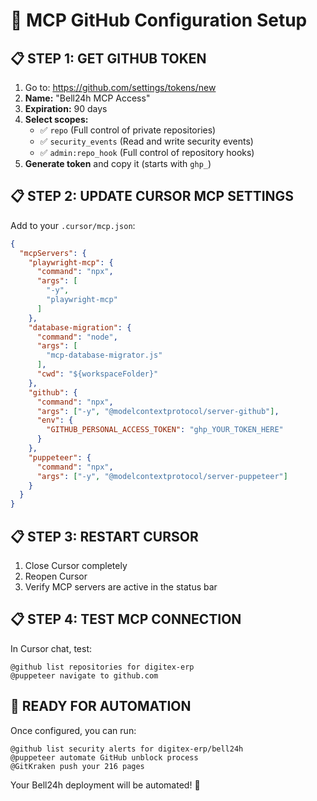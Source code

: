 # 🔧 MCP GitHub Configuration Setup

## 📋 **STEP 1: GET GITHUB TOKEN**

1. Go to: https://github.com/settings/tokens/new
2. **Name:** "Bell24h MCP Access"
3. **Expiration:** 90 days
4. **Select scopes:**
   - ✅ `repo` (Full control of private repositories)
   - ✅ `security_events` (Read and write security events)
   - ✅ `admin:repo_hook` (Full control of repository hooks)
5. **Generate token** and copy it (starts with `ghp_`)

## 📋 **STEP 2: UPDATE CURSOR MCP SETTINGS**

Add to your `.cursor/mcp.json`:

```json
{
  "mcpServers": {
    "playwright-mcp": {
      "command": "npx",
      "args": [
        "-y",
        "playwright-mcp"
      ]
    },
    "database-migration": {
      "command": "node",
      "args": [
        "mcp-database-migrator.js"
      ],
      "cwd": "${workspaceFolder}"
    },
    "github": {
      "command": "npx",
      "args": ["-y", "@modelcontextprotocol/server-github"],
      "env": {
        "GITHUB_PERSONAL_ACCESS_TOKEN": "ghp_YOUR_TOKEN_HERE"
      }
    },
    "puppeteer": {
      "command": "npx",
      "args": ["-y", "@modelcontextprotocol/server-puppeteer"]
    }
  }
}
```

## 📋 **STEP 3: RESTART CURSOR**

1. Close Cursor completely
2. Reopen Cursor
3. Verify MCP servers are active in the status bar

## 📋 **STEP 4: TEST MCP CONNECTION**

In Cursor chat, test:
```
@github list repositories for digitex-erp
@puppeteer navigate to github.com
```

## 🎯 **READY FOR AUTOMATION**

Once configured, you can run:
```
@github list security alerts for digitex-erp/bell24h
@puppeteer automate GitHub unblock process
@GitKraken push your 216 pages
```

Your Bell24h deployment will be automated! 🚀
